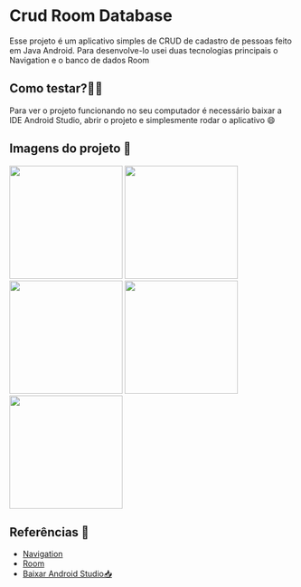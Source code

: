 # Crud Room Database

Esse projeto é um aplicativo simples de CRUD de cadastro de pessoas feito em Java Android. Para desenvolve-lo usei duas tecnologias principais o Navigation e o banco de dados Room
## Como testar?👨‍💻

Para ver o projeto funcionando no seu computador é necessário baixar a IDE Android Studio,
abrir o projeto e simplesmente rodar o aplicativo 😄

    
## Imagens do projeto 📸

<div>
    <img src="https://github.com/vieiralucas22/Crud-Room-Database/assets/88836592/9ef4b670-e7c4-4d4c-9dd2-b1d3c5f40a07" width="200"/>
     <img src="https://github.com/vieiralucas22/Crud-Room-Database/assets/88836592/fcb518ff-0c6e-455a-bfd0-0196f215b619" width="200"/>
    <img src="https://github.com/vieiralucas22/Crud-Room-Database/assets/88836592/9b684410-b898-413f-9401-dfe6494165d0" width="200"/>
    <img src="https://github.com/vieiralucas22/Crud-Room-Database/assets/88836592/b537e6a1-2c65-43fd-abd1-d19bc8689240" width="200"/>
    <img src="https://github.com/vieiralucas22/Crud-Room-Database/assets/88836592/e7820e9c-929c-430c-bfce-799241ed0ef5" width="200"/>
<div/>

## Referências 📖

 - [Navigation](https://developer.android.com/guide/navigation/navigation-getting-started?hl=pt-br)
 - [Room](https://developer.android.com/training/data-storage/room?hl=pt-br)
 - [Baixar Android Studio📥](https://developer.android.com/studio?gclid=CjwKCAjw04yjBhApEiwAJcvNoTsNxfzdDSdv6uPa3M-lEXmp68HbfPVrd25vm75r4jJ9gCdLzpqsUhoCQQkQAvD_BwE&gclsrc=aw.ds)
